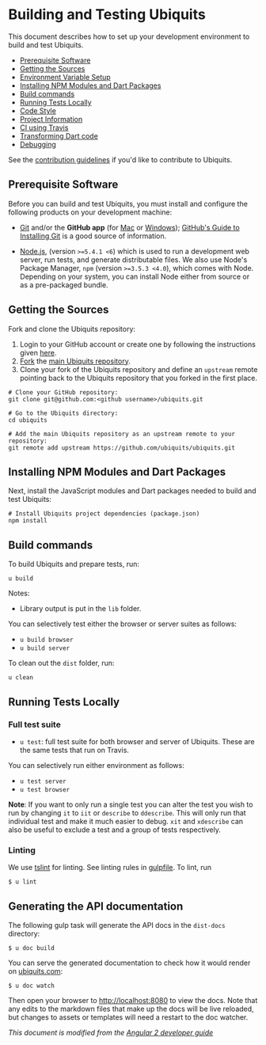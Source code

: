 # Building and Testing Ubiquits

This document describes how to set up your development environment to build and test Ubiquits. 


* [Prerequisite Software](#prerequisite-software)
* [Getting the Sources](#getting-the-sources)
* [Environment Variable Setup](#environment-variable-setup)
* [Installing NPM Modules and Dart Packages](#installing-npm-modules-and-dart-packages)
* [Build commands](#build-commands)
* [Running Tests Locally](#running-tests-locally)
* [Code Style](#code-style)
* [Project Information](#project-information)
* [CI using Travis](#ci-using-travis)
* [Transforming Dart code](#transforming-dart-code)
* [Debugging](#debugging)

See the [contribution guidelines](https://github.com/ubiquits/ubiquits/blob/master/CONTRIBUTING.md)
if you'd like to contribute to Ubiquits.

## Prerequisite Software

Before you can build and test Ubiquits, you must install and configure the
following products on your development machine:

* [Git](http://git-scm.com) and/or the **GitHub app** (for [Mac](http://mac.github.com) or
  [Windows](http://windows.github.com)); [GitHub's Guide to Installing Git](https://help.github.com/articles/set-up-git) is a good source of information.

* [Node.js](http://nodejs.org), (version `>=5.4.1 <6`) which is used to run a development web server,
  run tests, and generate distributable files. We also use Node's Package Manager, `npm`
  (version `>=3.5.3 <4.0`), which comes with Node. Depending on your system, you can install Node either from
  source or as a pre-packaged bundle.

## Getting the Sources

Fork and clone the Ubiquits repository:

1. Login to your GitHub account or create one by following the instructions given
   [here](https://github.com/signup/free).
2. [Fork](http://help.github.com/forking) the [main Ubiquits
   repository](https://github.com/ubiquits/ubiquits).
3. Clone your fork of the Ubiquits repository and define an `upstream` remote pointing back to
   the Ubiquits repository that you forked in the first place.

```shell
# Clone your GitHub repository:
git clone git@github.com:<github username>/ubiquits.git

# Go to the Ubiquits directory:
cd ubiquits

# Add the main Ubiquits repository as an upstream remote to your repository:
git remote add upstream https://github.com/ubiquits/ubiquits.git
```

## Installing NPM Modules and Dart Packages

Next, install the JavaScript modules and Dart packages needed to build and test Ubiquits:

```shell
# Install Ubiquits project dependencies (package.json)
npm install
```

## Build commands

To build Ubiquits and prepare tests, run:

```shell
u build
```

Notes:
* Library output is put in the `lib` folder.

You can selectively test either the browser or server suites as follows:

* `u build browser`
* `u build server`

To clean out the `dist` folder, run:

```shell
u clean
```

## Running Tests Locally

### Full test suite

* `u test`: full test suite for both browser and server of Ubiquits. These are the same tests
  that run on Travis.

You can selectively run either environment as follows:

* `u test server`
* `u test browser`

**Note**: If you want to only run a single test you can alter the test you wish to run by changing
`it` to `iit` or `describe` to `ddescribe`. This will only run that individual test and make it
much easier to debug. `xit` and `xdescribe` can also be useful to exclude a test and a group of
tests respectively.

### Linting

We use [tslint](https://github.com/palantir/tslint) for linting. See linting rules in [gulpfile](gulpfile.js). To lint, run

```shell
$ u lint
```

## Generating the API documentation

The following gulp task will generate the API docs in the `dist-docs` directory:  

```shell
$ u doc build 
```

You can serve the generated documentation to check how it would render on [ubiquits.com](https://ubiquits.com):
```shell
$ u doc watch 
```

Then open your browser to [http://localhost:8080](http://localhost:8080) to view the docs. Note that any edits to the
markdown files that make up the docs will be live reloaded, but changes to assets or templates will need a restart to the
doc watcher.

*This document is modified from the [Angular 2 developer guide](https://github.com/angular/angular/blob/master/DEVELOPER.md)*
